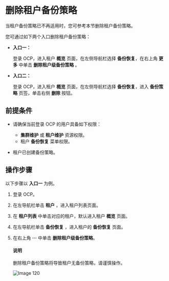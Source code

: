 # 删除租户备份策略

当租户备份策略已不再适用时，您可参考本节删除租户备份策略。

您可通过如下两个入口删除租户备份策略：

* **入口一：**

    登录 OCP，进入租户 **概览** 页面，在左侧导航栏选择 **备份恢复**，在右上角 **更多** 中单击 **删除租户级备份策略** 。

* **入口二：**

    登录 OCP，进入租户 **概览** 页面，在左侧导航栏选择 **备份恢复**，进入 **备份策略** 页签，单击右侧 **删除** 按钮。

## 前提条件

* 请确保当前登录 OCP 的用户具备如下权限：

  * **集群维护** 或 **租户维护** 资源权限。
  * 租户 **备份恢复** 菜单权限。

* 租户已创建备份策略。

## 操作步骤

以下步骤以 **入口一** 为例。

1. 登录 OCP。

2. 在左导航栏单击 **租户** ，进入租户列表页面。

3. 在 **租户列表** 中单击对应的租户，默认进入租户 **概览** 页面。

4. 在左导航栏单击 **备份恢复** ，进入租户的 **备份恢复** 页面。

5. 在右上角 **···** 中单击 **删除租户级备份策略**。

    <main id="notice" type='explain'>
    <h4>说明</h4>
    <p>删除租户备份策略将导致租户无备份策略，请谨慎操作。</p>
    </main>

   ![Image 120](https://obbusiness-private.oss-cn-shanghai.aliyuncs.com/doc/img/ocp/410/%E5%88%A0%E9%99%A4%E9%9B%86%E7%BE%A4%E5%A4%87%E4%BB%BD%E7%AD%96%E7%95%A5.png)
